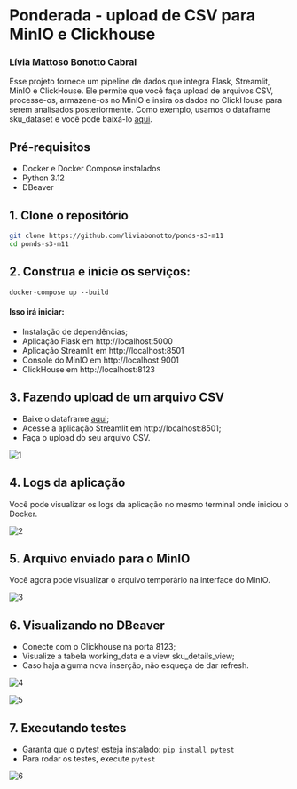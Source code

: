 # Ponderada - upload de CSV para MinIO e Clickhouse
### Lívia Mattoso Bonotto Cabral

Esse projeto fornece um pipeline de dados que integra Flask, Streamlit, MinIO e ClickHouse. Ele permite que você faça upload de arquivos CSV, processe-os, armazene-os no MinIO e insira os dados no ClickHouse para serem analisados posteriormente. Como exemplo, usamos o dataframe sku_dataset e você pode baixá-lo [aqui](https://github.com/liviabonotto/ponds-s3-m11/blob/main/sku_dataset.csv). 

## Pré-requisitos

- Docker e Docker Compose instalados
- Python 3.12
- DBeaver

## 1. Clone o repositório

```bash
git clone https://github.com/liviabonotto/ponds-s3-m11
cd ponds-s3-m11
```

## 2. Construa e inicie os serviços:
```docker-compose up --build```

#### Isso irá iniciar:
- Instalação de dependências;
- Aplicação Flask em http://localhost:5000
- Aplicação Streamlit em http://localhost:8501
- Console do MinIO em http://localhost:9001
- ClickHouse em http://localhost:8123

## 3. Fazendo upload de um arquivo CSV
- Baixe o dataframe [aqui](https://github.com/liviabonotto/ponds-s3-m11/blob/main/sku_dataset.csv);
- Acesse a aplicação Streamlit em http://localhost:8501;
- Faça o upload do seu arquivo CSV.

![1](assets/1.png)

## 4. Logs da aplicação
Você pode visualizar os logs da aplicação no mesmo terminal onde iniciou o Docker. 

![2](assets/2.png)

## 5. Arquivo enviado para o MinIO
Você agora pode visualizar o arquivo temporário na interface do MinIO.

![3](assets/3.png)


## 6. Visualizando no DBeaver
- Conecte com o Clickhouse na porta 8123;
- Visualize a tabela working_data e a view sku_details_view;
- Caso haja alguma nova inserção, não esqueça de dar refresh. 

![4](assets/4.png)

![5](assets/5.png)


## 7. Executando testes 
- Garanta que o pytest esteja instalado: `pip install pytest`
- Para rodar os testes, execute `pytest`

![6](assets/6.png)
